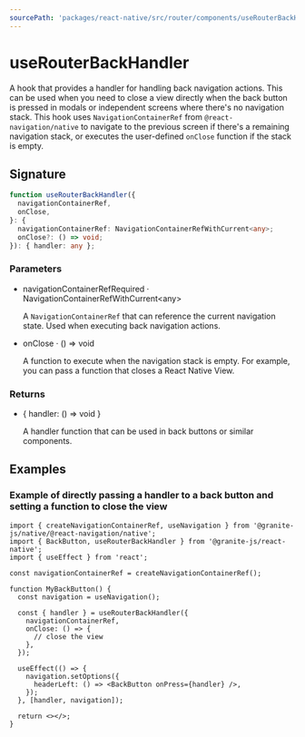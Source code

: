 ```yaml
---
sourcePath: 'packages/react-native/src/router/components/useRouterBackHandler.tsx'
---
```


# useRouterBackHandler

A hook that provides a handler for handling back navigation actions. This can be used when you need to close a view directly when the back button is pressed in modals or independent screens where there's no navigation stack. This hook uses `NavigationContainerRef` from `@react-navigation/native` to navigate to the previous screen if there's a remaining navigation stack, or executes the user-defined `onClose` function if the stack is empty.

## Signature

```typescript
function useRouterBackHandler({
  navigationContainerRef,
  onClose,
}: {
  navigationContainerRef: NavigationContainerRefWithCurrent<any>;
  onClose?: () => void;
}): { handler: any };
```

### Parameters

<ul class="post-parameters-ul">
  <li class="post-parameters-li post-parameters-li-root">
    <span class="post-parameters--name">navigationContainerRef</span><span class="post-parameters--required">Required</span> · <span class="post-parameters--type">NavigationContainerRefWithCurrent&lt;any&gt;</span>
    <br/>
    <p class="post-parameters--description">A <code>NavigationContainerRef</code> that can reference the current navigation state. Used when executing back navigation actions.</p>
  </li>
  <li class="post-parameters-li post-parameters-li-root">
    <span class="post-parameters--name">onClose</span> · <span class="post-parameters--type">() =&gt; void</span>
    <br/>
    <p class="post-parameters--description">A function to execute when the navigation stack is empty. For example, you can pass a function that closes a React Native View.</p>
  </li>
</ul>

### Returns

<ul class="post-parameters-ul">
  <li class="post-parameters-li post-parameters-li-root">
    <span class="post-parameters--type">{ handler: () =&gt; void }</span>
    <br/>
    <p class="post-parameters--description">A handler function that can be used in back buttons or similar components.
</p>
  </li>
</ul>

## Examples

### Example of directly passing a handler to a back button and setting a function to close the view

```tsx
import { createNavigationContainerRef, useNavigation } from '@granite-js/native/@react-navigation/native';
import { BackButton, useRouterBackHandler } from '@granite-js/react-native';
import { useEffect } from 'react';

const navigationContainerRef = createNavigationContainerRef();

function MyBackButton() {
  const navigation = useNavigation();

  const { handler } = useRouterBackHandler({
    navigationContainerRef,
    onClose: () => {
      // close the view
    },
  });

  useEffect(() => {
    navigation.setOptions({
      headerLeft: () => <BackButton onPress={handler} />,
    });
  }, [handler, navigation]);

  return <></>;
}
```
